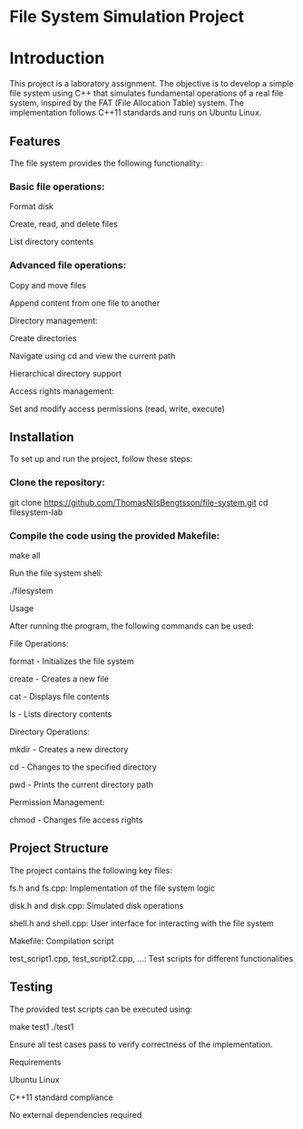 # File System Simulation Project

# Introduction

This project is a laboratory assignment. The objective is to develop a simple file system using C++ that simulates fundamental operations of a real file system, inspired by the FAT (File Allocation Table) system. The implementation follows C++11 standards and runs on Ubuntu Linux.

## Features

The file system provides the following functionality:

### Basic file operations:

Format disk

Create, read, and delete files

List directory contents

### Advanced file operations:

Copy and move files

Append content from one file to another

Directory management:

Create directories

Navigate using cd and view the current path

Hierarchical directory support

Access rights management:

Set and modify access permissions (read, write, execute)

## Installation

To set up and run the project, follow these steps:

### Clone the repository:

git clone https://github.com/ThomasNilsBengtsson/file-system.git
cd filesystem-lab

### Compile the code using the provided Makefile:

make all

Run the file system shell:

./filesystem

Usage

After running the program, the following commands can be used:

File Operations:

format - Initializes the file system

create <filename> - Creates a new file

cat <filename> - Displays file contents

ls - Lists directory contents

Directory Operations:

mkdir <dirname> - Creates a new directory

cd <dirname> - Changes to the specified directory

pwd - Prints the current directory path

Permission Management:

chmod <accessrights> <filename> - Changes file access rights

## Project Structure

The project contains the following key files:

fs.h and fs.cpp: Implementation of the file system logic

disk.h and disk.cpp: Simulated disk operations

shell.h and shell.cpp: User interface for interacting with the file system

Makefile: Compilation script

test_script1.cpp, test_script2.cpp, ...: Test scripts for different functionalities

## Testing

The provided test scripts can be executed using:

make test1
./test1

Ensure all test cases pass to verify correctness of the implementation.

Requirements

Ubuntu Linux

C++11 standard compliance

No external dependencies required
